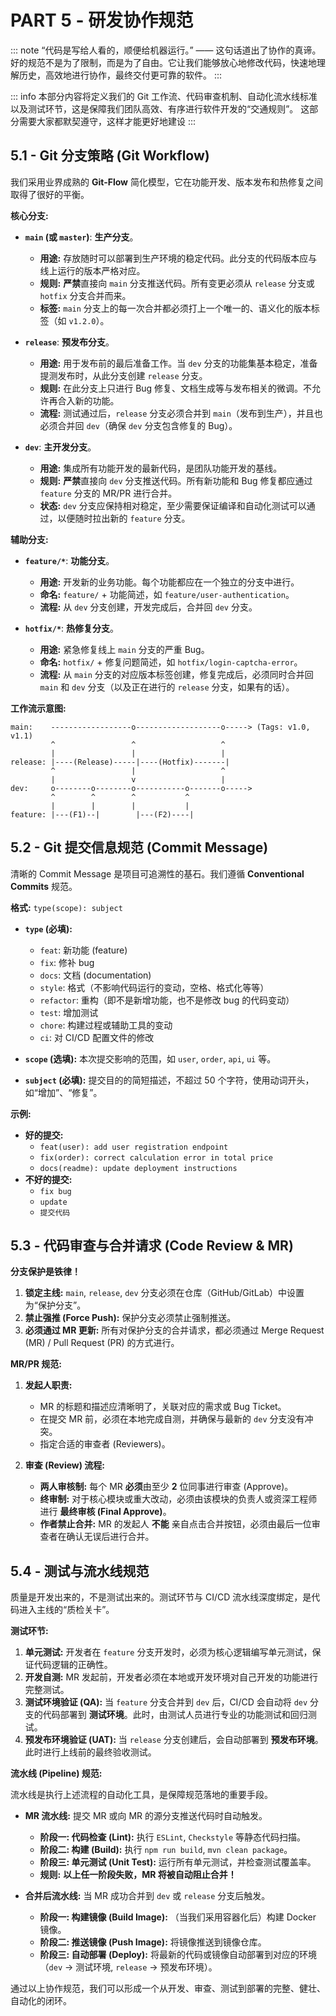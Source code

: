 # PART 5 - 研发协作规范

::: note
“代码是写给人看的，顺便给机器运行。” —— 这句话道出了协作的真谛。好的规范不是为了限制，而是为了自由。它让我们能够放心地修改代码，快速地理解历史，高效地进行协作，最终交付更可靠的软件。
:::

::: info
本部分内容将定义我们的 Git 工作流、代码审查机制、自动化流水线标准以及测试环节，这是保障我们团队高效、有序进行软件开发的“交通规则”。
这部分需要大家都默契遵守，这样才能更好地建设
:::

## 5.1 - Git 分支策略 (Git Workflow)

我们采用业界成熟的 **Git-Flow** 简化模型，它在功能开发、版本发布和热修复之间取得了很好的平衡。

**核心分支:**

  - **`main` (或 `master`)**: **生产分支**。

      - **用途:** 存放随时可以部署到生产环境的稳定代码。此分支的代码版本应与线上运行的版本严格对应。
      - **规则:** **严禁**直接向 `main` 分支推送代码。所有变更必须从 `release` 分支或 `hotfix` 分支合并而来。
      - **标签:** `main` 分支上的每一次合并都必须打上一个唯一的、语义化的版本标签（如 `v1.2.0`）。

  - **`release`**: **预发布分支**。

      - **用途:** 用于发布前的最后准备工作。当 `dev` 分支的功能集基本稳定，准备提测发布时，从此分支创建 `release` 分支。
      - **规则:** 在此分支上只进行 Bug 修复、文档生成等与发布相关的微调。不允许再合入新的功能。
      - **流程:** 测试通过后，`release` 分支必须合并到 `main`（发布到生产），并且也必须合并回 `dev`（确保 `dev` 分支包含修复的 Bug）。

  - **`dev`**: **主开发分支**。

      - **用途:** 集成所有功能开发的最新代码，是团队功能开发的基线。
      - **规则:** **严禁**直接向 `dev` 分支推送代码。所有新功能和 Bug 修复都应通过 `feature` 分支的 MR/PR 进行合并。
      - **状态:** `dev` 分支应保持相对稳定，至少需要保证编译和自动化测试可以通过，以便随时拉出新的 `feature` 分支。

**辅助分支:**

  - **`feature/*`**: **功能分支**。

      - **用途:** 开发新的业务功能。每个功能都应在一个独立的分支中进行。
      - **命名:** `feature/` + 功能简述，如 `feature/user-authentication`。
      - **流程:** 从 `dev` 分支创建，开发完成后，合并回 `dev` 分支。

  - **`hotfix/*`**: **热修复分支**。

      - **用途:** 紧急修复线上 `main` 分支的严重 Bug。
      - **命名:** `hotfix/` + 修复问题简述，如 `hotfix/login-captcha-error`。
      - **流程:** 从 `main` 分支的对应版本标签创建，修复完成后，必须同时合并回 `main` 和 `dev` 分支（以及正在进行的 `release` 分支，如果有的话）。

**工作流示意图:**

```
main:    ------------------o-------------------o-----> (Tags: v1.0, v1.1)
         ^                 ^                   ^
         |                 |                   |
release: |----(Release)-----|----(Hotfix)-------|
         ^                 |                   ^
         |                 v                   |
dev:     o--------o--------o-----------o-------o----->
         ^        ^        ^           ^
         |        |        |           |
feature: |---(F1)--|        |---(F2)----|
```

## 5.2 - Git 提交信息规范 (Commit Message)

清晰的 Commit Message 是项目可追溯性的基石。我们遵循 **Conventional Commits** 规范。

**格式:** `type(scope): subject`

  - **`type` (必填):**

      - `feat`: 新功能 (feature)
      - `fix`: 修补 bug
      - `docs`: 文档 (documentation)
      - `style`: 格式（不影响代码运行的变动，空格、格式化等等）
      - `refactor`: 重构（即不是新增功能，也不是修改 bug 的代码变动）
      - `test`: 增加测试
      - `chore`: 构建过程或辅助工具的变动
      - `ci`: 对 CI/CD 配置文件的修改

  - **`scope` (选填):** 本次提交影响的范围，如 `user`, `order`, `api`, `ui` 等。

  - **`subject` (必填):** 提交目的的简短描述，不超过 50 个字符，使用动词开头，如“增加”、“修复”。

**示例:**

  - **好的提交:**
      - `feat(user): add user registration endpoint`
      - `fix(order): correct calculation error in total price`
      - `docs(readme): update deployment instructions`
  - **不好的提交:**
      - `fix bug`
      - `update`
      - `提交代码`

## 5.3 - 代码审查与合并请求 (Code Review & MR)

**分支保护是铁律！**

1.  **锁定主线:** `main`, `release`, `dev` 分支必须在仓库（GitHub/GitLab）中设置为“保护分支”。
2.  **禁止强推 (Force Push):** 保护分支必须禁止强制推送。
3.  **必须通过 MR 更新:** 所有对保护分支的合并请求，都必须通过 Merge Request (MR) / Pull Request (PR) 的方式进行。

**MR/PR 规范:**

1.  **发起人职责:**

      - MR 的标题和描述应清晰明了，关联对应的需求或 Bug Ticket。
      - 在提交 MR 前，必须在本地完成自测，并确保与最新的 `dev` 分支没有冲突。
      - 指定合适的审查者 (Reviewers)。

2.  **审查 (Review) 流程:**

      - **两人审核制:** 每个 MR **必须**由至少 **2** 位同事进行审查 (Approve)。
      - **终审制:** 对于核心模块或重大改动，必须由该模块的负责人或资深工程师进行 **最终审核 (Final Approve)**。
      - **作者禁止合并:** MR 的发起人 **不能** 亲自点击合并按钮，必须由最后一位审查者在确认无误后进行合并。

## 5.4 - 测试与流水线规范

质量是开发出来的，不是测试出来的。测试环节与 CI/CD 流水线深度绑定，是代码进入主线的“质检关卡”。

**测试环节:**

1.  **单元测试:** 开发者在 `feature` 分支开发时，必须为核心逻辑编写单元测试，保证代码逻辑的正确性。
2.  **开发自测:** MR 发起前，开发者必须在本地或开发环境对自己开发的功能进行完整测试。
3.  **测试环境验证 (QA):** 当 `feature` 分支合并到 `dev` 后，CI/CD 会自动将 `dev` 分支的代码部署到 **测试环境**。此时，由测试人员进行专业的功能测试和回归测试。
4.  **预发布环境验证 (UAT):** 当 `release` 分支创建后，会自动部署到 **预发布环境**。此时进行上线前的最终验收测试。

**流水线 (Pipeline) 规范:**

流水线是执行上述流程的自动化工具，是保障规范落地的重要手段。

  - **MR 流水线:** 提交 MR 或向 MR 的源分支推送代码时自动触发。

      - **阶段一: 代码检查 (Lint):** 执行 `ESLint`, `Checkstyle` 等静态代码扫描。
      - **阶段二: 构建 (Build):** 执行 `npm run build`, `mvn clean package`。
      - **阶段三: 单元测试 (Unit Test):** 运行所有单元测试，并检查测试覆盖率。
      - **规则:** **以上任一阶段失败，MR 将被自动阻止合并！**

  - **合并后流水线:** 当 MR 成功合并到 `dev` 或 `release` 分支后触发。

      - **阶段一: 构建镜像 (Build Image):** （当我们采用容器化后）构建 Docker 镜像。
      - **阶段二: 推送镜像 (Push Image):** 将镜像推送到镜像仓库。
      - **阶段三: 自动部署 (Deploy):** 将最新的代码或镜像自动部署到对应的环境（`dev` -\> 测试环境, `release` -\> 预发布环境）。

通过以上协作规范，我们可以形成一个从开发、审查、测试到部署的完整、健壮、自动化的闭环。